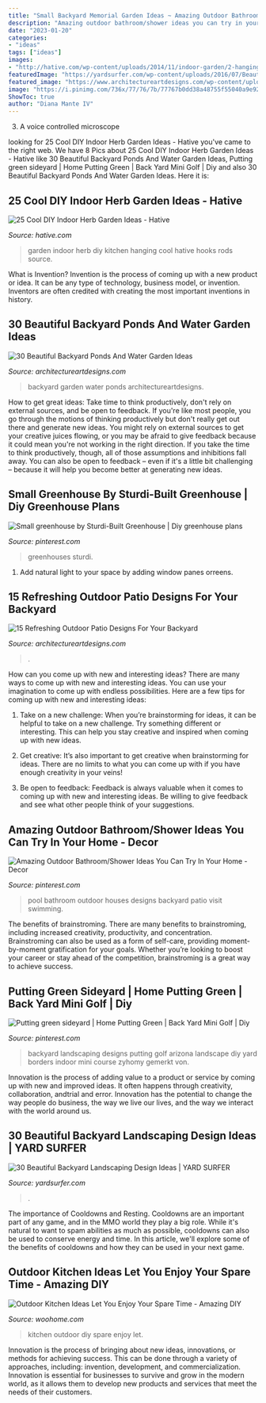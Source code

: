 ```yaml
---
title: "Small Backyard Memorial Garden Ideas ~ Amazing Outdoor Bathroom/shower Ideas You Can Try In Your Home"
description: "Amazing outdoor bathroom/shower ideas you can try in your home"
date: "2023-01-20"
categories:
- "ideas"
tags: ["ideas"]
images:
- "http://hative.com/wp-content/uploads/2014/11/indoor-garden/2-hanging-kitchen-garden.jpg"
featuredImage: "https://yardsurfer.com/wp-content/uploads/2016/07/Beautiful-backyard-landscaping-designs-and-ideas.jpg"
featured_image: "https://www.architectureartdesigns.com/wp-content/uploads/2014/08/15-Refreshing-Outdoor-Patio-Designs-For-Your-Backyard-13.jpg"
image: "https://i.pinimg.com/736x/77/76/7b/77767b0dd38a48755f55040a9e92fe69.jpg"
ShowToc: true
author: "Diana Mante IV"
---
```



3. A voice controlled microscope

	

		
looking for 25 Cool DIY Indoor Herb Garden Ideas - Hative you've came to the right web. We have 8 Pics about 25 Cool DIY Indoor Herb Garden Ideas - Hative like 30 Beautiful Backyard Ponds And Water Garden Ideas, Putting green sideyard | Home Putting Green | Back Yard Mini Golf | Diy and also 30 Beautiful Backyard Ponds And Water Garden Ideas. Here it is:
		
    
## 25 Cool DIY Indoor Herb Garden Ideas - Hative

<img loading=lazy src="http://hative.com/wp-content/uploads/2014/11/indoor-garden/2-hanging-kitchen-garden.jpg" onerror="this.onerror=null;this.src='https://tse2.mm.bing.net/th?id=OIP.jrCYtoPuTKVTvYAgLoIyuQHaKF&amp;pid=15.1';" alt="25 Cool DIY Indoor Herb Garden Ideas - Hative">

_Source: hative.com_

>garden indoor herb diy kitchen hanging cool hative hooks rods source. 

	

What is Invention?
Invention is the process of coming up with a new product or idea. It can be any type of technology, business model, or invention. Inventors are often credited with creating the most important inventions in history.

    
## 30 Beautiful Backyard Ponds And Water Garden Ideas

<img loading=lazy src="https://www.architectureartdesigns.com/wp-content/uploads/2013/04/Backyard-ArchitectureArtDesigns-11.jpg" onerror="this.onerror=null;this.src='https://tse3.mm.bing.net/th?id=OIP.pHf0pC9yN-VarHIj0qbwmQHaK2&amp;pid=15.1';" alt="30 Beautiful Backyard Ponds And Water Garden Ideas">

_Source: architectureartdesigns.com_

>backyard garden water ponds architectureartdesigns. 

	

How to get great ideas: Take time to think productively, don't rely on external sources, and be open to feedback.
If you're like most people, you go through the motions of thinking productively but don't really get out there and generate new ideas. You might rely on external sources to get your creative juices flowing, or you may be afraid to give feedback because it could mean you're not working in the right direction. If you take the time to think productively, though, all of those assumptions and inhibitions fall away. You can also be open to feedback – even if it's a little bit challenging – because it will help you become better at generating new ideas.

    
## Small Greenhouse By Sturdi-Built Greenhouse | Diy Greenhouse Plans

<img loading=lazy src="https://i.pinimg.com/736x/dd/75/3f/dd753f4767ad72ee13b36873a7611304.jpg" onerror="this.onerror=null;this.src='https://tse3.mm.bing.net/th?id=OIP.M2WGPfx2mkwhfXXLNcUMVgHaJ3&amp;pid=15.1';" alt="Small greenhouse by Sturdi-Built Greenhouse | Diy greenhouse plans">

_Source: pinterest.com_

>greenhouses sturdi. 

	

1. Add natural light to your space by adding window panes orreens.

    
## 15 Refreshing Outdoor Patio Designs For Your Backyard

<img loading=lazy src="https://www.architectureartdesigns.com/wp-content/uploads/2014/08/15-Refreshing-Outdoor-Patio-Designs-For-Your-Backyard-13.jpg" onerror="this.onerror=null;this.src='https://tse3.mm.bing.net/th?id=OIP.pnMsk_YSNHNz2I1SPJGuywHaFj&amp;pid=15.1';" alt="15 Refreshing Outdoor Patio Designs For Your Backyard">

_Source: architectureartdesigns.com_

>. 

	

How can you come up with new and interesting ideas?
There are many ways to come up with new and interesting ideas. You can use your imagination to come up with endless possibilities. Here are a few tips for coming up with new and interesting ideas:
1. Take on a new challenge: When you’re brainstorming for ideas, it can be helpful to take on a new challenge. Try something different or interesting. This can help you stay creative and inspired when coming up with new ideas.

2. Get creative: It’s also important to get creative when brainstorming for ideas. There are no limits to what you can come up with if you have enough creativity in your veins!

3. Be open to feedback: Feedback is always valuable when it comes to coming up with new and interesting ideas. Be willing to give feedback and see what other people think of your suggestions.

    
## Amazing Outdoor Bathroom/Shower Ideas You Can Try In Your Home - Decor

<img loading=lazy src="https://i.pinimg.com/736x/77/76/7b/77767b0dd38a48755f55040a9e92fe69.jpg" onerror="this.onerror=null;this.src='https://tse3.mm.bing.net/th?id=OIP.nT7gxycmtbbhCIcSIAU4lwHaKR&amp;pid=15.1';" alt="Amazing Outdoor Bathroom/Shower Ideas You Can Try In Your Home - Decor">

_Source: pinterest.com_

>pool bathroom outdoor houses designs backyard patio visit swimming. 

	

The benefits of brainstroming.
There are many benefits to brainstroming, including increased creativity, productivity, and concentration. Brainstroming can also be used as a form of self-care, providing moment-by-moment gratification for your goals. Whether you’re looking to boost your career or stay ahead of the competition, brainstroming is a great way to achieve success.

    
## Putting Green Sideyard | Home Putting Green | Back Yard Mini Golf | Diy

<img loading=lazy src="https://i.pinimg.com/736x/e8/5a/fd/e85afdfaa3718c705e81820ec8958314.jpg" onerror="this.onerror=null;this.src='https://tse2.mm.bing.net/th?id=OIP.sFJbvbRLIV5qY9akBZPbwQHaNK&amp;pid=15.1';" alt="Putting green sideyard | Home Putting Green | Back Yard Mini Golf | Diy">

_Source: pinterest.com_

>backyard landscaping designs putting golf arizona landscape diy yard borders indoor mini course zyhomy gemerkt von. 

	

Innovation is the process of adding value to a product or service by coming up with new and improved ideas. It often happens through creativity, collaboration, andtrial and error. Innovation has the potential to change the way people do business, the way we live our lives, and the way we interact with the world around us.

    
## 30 Beautiful Backyard Landscaping Design Ideas | YARD SURFER

<img loading=lazy src="https://yardsurfer.com/wp-content/uploads/2016/07/Beautiful-backyard-landscaping-designs-and-ideas.jpg" onerror="this.onerror=null;this.src='https://tse2.mm.bing.net/th?id=OIP.dWpZjjfY7yoz5hovdc9E5wHaLH&amp;pid=15.1';" alt="30 Beautiful Backyard Landscaping Design Ideas | YARD SURFER">

_Source: yardsurfer.com_

>. 

	

The importance of Cooldowns and Resting.
Cooldowns are an important part of any game, and in the MMO world they play a big role. While it's natural to want to spam abilities as much as possible, cooldowns can also be used to conserve energy and time. In this article, we'll explore some of the benefits of cooldowns and how they can be used in your next game.

    
## Outdoor Kitchen Ideas Let You Enjoy Your Spare Time - Amazing DIY

<img loading=lazy src="http://www.woohome.com/wp-content/uploads/2014/02/outdoor-kitchen-4.jpg" onerror="this.onerror=null;this.src='https://tse2.mm.bing.net/th?id=OIP.jcxSXCNgDdbCiHqAuxVTmAHaKe&amp;pid=15.1';" alt="Outdoor Kitchen Ideas Let You Enjoy Your Spare Time - Amazing DIY">

_Source: woohome.com_

>kitchen outdoor diy spare enjoy let. 

	

Innovation is the process of bringing about new ideas, innovations, or methods for achieving success. This can be done through a variety of approaches, including: invention, development, and commercialization. Innovation is essential for businesses to survive and grow in the modern world, as it allows them to develop new products and services that meet the needs of their customers.

